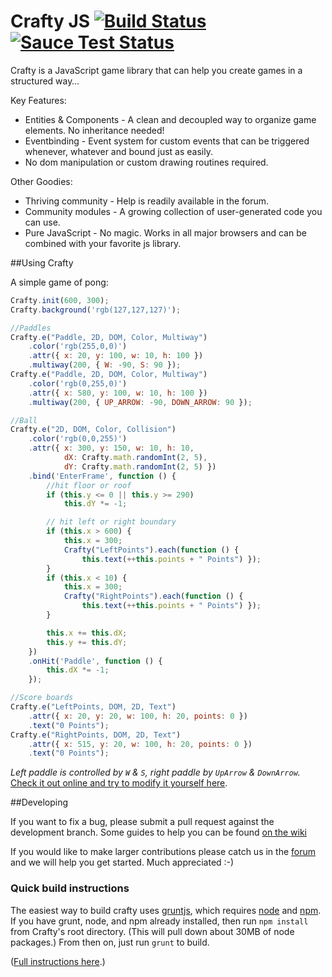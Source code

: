 # Crafty JS [![Build Status](https://travis-ci.org/craftyjs/Crafty.svg?branch=develop)](https://travis-ci.org/craftyjs/Crafty) [![Sauce Test Status](https://saucelabs.com/buildstatus/mucaho)](https://saucelabs.com/u/mucaho)

Crafty is a JavaScript game library that can help you create games in a structured way…

Key Features:

* Entities & Components - A clean and decoupled way to organize game elements. No inheritance needed!
* Eventbinding - Event system for custom events that can be triggered whenever, whatever and bound just as easily.
* No dom manipulation or custom drawing routines required.

Other Goodies:

* Thriving community - Help is readily available in the forum.
* Community modules - A growing collection of user-generated code you can use.
* Pure JavaScript - No magic. Works in all major browsers and can be combined with your favorite js library.


##Using Crafty

A simple game of pong:
```javascript
Crafty.init(600, 300);
Crafty.background('rgb(127,127,127)');

//Paddles
Crafty.e("Paddle, 2D, DOM, Color, Multiway")
    .color('rgb(255,0,0)')
    .attr({ x: 20, y: 100, w: 10, h: 100 })
    .multiway(200, { W: -90, S: 90 });
Crafty.e("Paddle, 2D, DOM, Color, Multiway")
    .color('rgb(0,255,0)')
    .attr({ x: 580, y: 100, w: 10, h: 100 })
    .multiway(200, { UP_ARROW: -90, DOWN_ARROW: 90 });

//Ball
Crafty.e("2D, DOM, Color, Collision")
    .color('rgb(0,0,255)')
    .attr({ x: 300, y: 150, w: 10, h: 10,
            dX: Crafty.math.randomInt(2, 5),
            dY: Crafty.math.randomInt(2, 5) })
    .bind('EnterFrame', function () {
        //hit floor or roof
        if (this.y <= 0 || this.y >= 290)
            this.dY *= -1;

        // hit left or right boundary
        if (this.x > 600) {
            this.x = 300;
            Crafty("LeftPoints").each(function () {
                this.text(++this.points + " Points") });
        }
        if (this.x < 10) {
            this.x = 300;
            Crafty("RightPoints").each(function () {
                this.text(++this.points + " Points") });
        }

        this.x += this.dX;
        this.y += this.dY;
    })
    .onHit('Paddle', function () {
        this.dX *= -1;
    });

//Score boards
Crafty.e("LeftPoints, DOM, 2D, Text")
    .attr({ x: 20, y: 20, w: 100, h: 20, points: 0 })
    .text("0 Points");
Crafty.e("RightPoints, DOM, 2D, Text")
    .attr({ x: 515, y: 20, w: 100, h: 20, points: 0 })
    .text("0 Points");
```
_Left paddle is controlled by `W` & `S`, right paddle by `UpArrow` & `DownArrow`._   
[Check it out online and try to modify it yourself here](https://jsfiddle.net/mucaho/yL3v48r6/).

##Developing

If you want to fix a bug, please submit a pull request against the development branch.  Some guides to help you can be found [on the wiki](https://github.com/craftyjs/Crafty/wiki)

If you would like to make larger contributions please catch us in the [forum](https://groups.google.com/forum/?fromgroups#!forum/craftyjs) and we will help you get started. Much appreciated :-)


### Quick build instructions

The easiest way to build crafty uses [gruntjs](http://gruntjs.com/), which requires [node](nodejs.org/) and [npm](https://npmjs.org/).  If you have grunt, node, and npm already installed, then run `npm install` from Crafty's root directory.  (This will pull down about 30MB of node packages.)  From then on, just run `grunt` to build.

([Full instructions here](https://github.com/craftyjs/Crafty/wiki/Building).)
